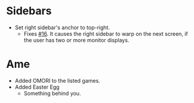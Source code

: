 # Sidebars
- Set right sidebar's anchor to top-right.
   - Fixes [#16](https://github.com/lezzthanthree/Needy-Streamer-Overload/issues/16). It causes the right sidebar to warp on the next screen, if the user has two or more monitor displays.

# Ame
- Added OMORI to the listed games.
- Added Easter Egg
  - Something behind you.